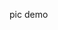 <!--
 * @Author: Sid Li
 * @Date: 2025-08-06 17:27:33
 * @LastEditors: Sid Li
 * @LastEditTime: 2025-08-06 17:28:18
 * @FilePath: \pic-demo-git\pic-demo\README.md
 * @Description: 
-->
pic demo